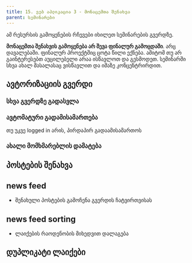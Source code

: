 ```yaml
---
title: 15. ვებ აპლიკაცია 3 - მონაცემთა შენახვა
parent: სემინარები
---
```


ამ რესურსის გამოყენების რჩევები იხილეთ სემინარების გვერდზე.

**მონაცემთა შენახვის გამოყენება არ შევა ფინალურ გამოცდაში**. არც დავალებაში. ფინალურ პროექტშიც ცოტა წილი ექნება. ამიტომ თუ არ გაინტერესებთ აუცილებელი არაა ისწავლოთ და გესმოდეთ. სემინარში სხვა ახალ მასალასაც ვისწავლით და იმაზე კონცენტრირდით.


## ავტორიზაციის გვერდი

### სხვა გვერდზე გადასვლა


### ავტომატური გადამისამართება
თუ უკვე logged in არის, პირდაპირ გადაამისამართოს

### ახალი მომხმარებლის დამატება


<!-- 
თუ რაღაც დრო უკვე გავიდა, წაშალოს ავტორიზაცია
 -->


## პოსტების შენახვა


## news feed 
- შენახული პოსტების გამოჩენა გვერდის ჩატვირთვისას

## news feed sorting
- ლაიქების რაოდენობის მიხედვით დალაგება

## დუპლიკატი ლაიქები
